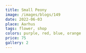 ```yaml
---
title: Small Peony
image: /images/blogs/149
date: 2022-06-03
place: Aarhus
tags: flower, shop
colors: purple, red, blue, orange
price: 75
gallery: 2
---
```

